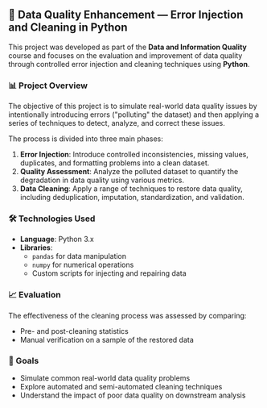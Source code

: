## 🧹 Data Quality Enhancement — Error Injection and Cleaning in Python

This project was developed as part of the **Data and Information Quality** course and focuses on the evaluation and improvement of data quality through controlled error injection and cleaning techniques using **Python**.

### 📊 Project Overview

The objective of this project is to simulate real-world data quality issues by intentionally introducing errors ("polluting" the dataset) and then applying a series of techniques to detect, analyze, and correct these issues.

The process is divided into three main phases:
1. **Error Injection**: Introduce controlled inconsistencies, missing values, duplicates, and formatting problems into a clean dataset.
2. **Quality Assessment**: Analyze the polluted dataset to quantify the degradation in data quality using various metrics.
3. **Data Cleaning**: Apply a range of techniques to restore data quality, including deduplication, imputation, standardization, and validation.

### 🛠️ Technologies Used

- **Language**: Python 3.x
- **Libraries**:
  - `pandas` for data manipulation
  - `numpy` for numerical operations
  - Custom scripts for injecting and repairing data

### 📈 Evaluation

The effectiveness of the cleaning process was assessed by comparing:
- Pre- and post-cleaning statistics
- Manual verification on a sample of the restored data

### 🎯 Goals

- Simulate common real-world data quality problems
- Explore automated and semi-automated cleaning techniques
- Understand the impact of poor data quality on downstream analysis
